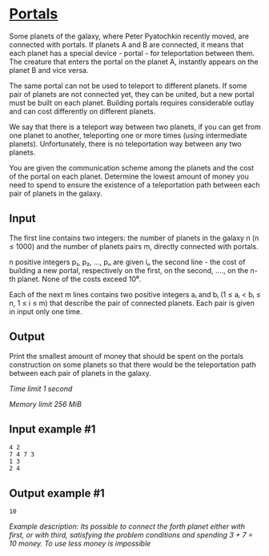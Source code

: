 # [Portals](https://www.e-olymp.com/en/contests/9116/problems/79191)

Some planets of the galaxy, where Peter Pyatochkin recently moved, are connected with portals. If planets A and B are connected, it means that each planet has a special device - portal - for teleportation between them. The creature that enters the portal on the planet A, instantly appears on the planet B and vice versa.

The same portal can not be used to teleport to different planets. If some pair of planets are not connected yet, they can be united, but a new portal must be built on each planet. Building portals requires considerable outlay and can cost differently on different planets.

We say that there is a teleport way between two planets, if you can get from one planet to another, teleporting one or more times (using intermediate planets). Unfortunately, there is no teleportation way between any two planets.

You are given the communication scheme among the planets and the cost of the portal on each planet. Determine the lowest amount of money you need to spend to ensure the existence of a teleportation path between each pair of planets in the galaxy.

## Input

The first line contains two integers: the number of planets in the galaxy n (n ≤ 1000) and the number of planets pairs m, directly connected with portals.

n positive integers p₁, p₂, …, pₙ are given iₙ the second line - the cost of building a new portal, respectively on the first, on the second, ...., on the n-th planet. None of the costs exceed 10⁶.

Each of the next m lines contains two positive integers aᵢ and bᵢ (1 ≤ aᵢ < bᵢ ≤ n, 1 ≤ i ≤ m) that describe the pair of connected planets. Each pair is given in input only one time.

## Output

Print the smallest amount of money that should be spent on the portals construction on some planets so that there would be the teleportation path between each pair of planets in the galaxy.


_Time limit 1 second_

_Memory limit 256 MiB_

## Input example #1
```
4 2
7 4 7 3
1 3
2 4
```

## Output example #1
```
10
```

_Example description: Its possible to connect the forth planet either with first, or with third, satisfying the problem conditions and spending 3 + 7 = 10 money. To use less money is impossible_

